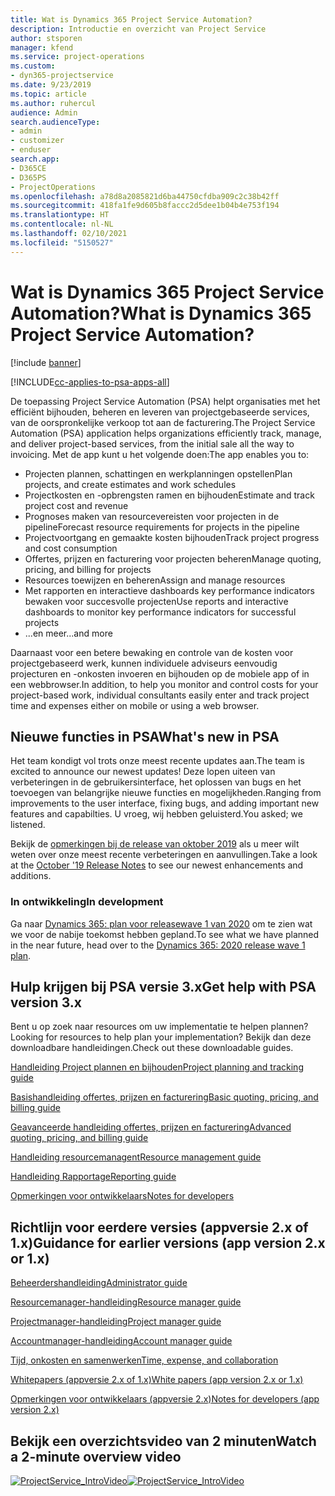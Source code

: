 ```yaml
---
title: Wat is Dynamics 365 Project Service Automation?
description: Introductie en overzicht van Project Service
author: stsporen
manager: kfend
ms.service: project-operations
ms.custom:
- dyn365-projectservice
ms.date: 9/23/2019
ms.topic: article
ms.author: ruhercul
audience: Admin
search.audienceType:
- admin
- customizer
- enduser
search.app:
- D365CE
- D365PS
- ProjectOperations
ms.openlocfilehash: a78d8a2085821d6ba44750cfdba909c2c38b42ff
ms.sourcegitcommit: 418fa1fe9d605b8faccc2d5dee1b04b4e753f194
ms.translationtype: HT
ms.contentlocale: nl-NL
ms.lasthandoff: 02/10/2021
ms.locfileid: "5150527"
---
```

# <a name="what-is-dynamics-365-project-service-automation"></a><span data-ttu-id="ce485-103">Wat is Dynamics 365 Project Service Automation?</span><span class="sxs-lookup"><span data-stu-id="ce485-103">What is Dynamics 365 Project Service Automation?</span></span>

[!include [banner](../includes/psa-now-project-operations.md)]

[!INCLUDE[cc-applies-to-psa-apps-all](../includes/cc-applies-to-psa-apps-all.md)]

<span data-ttu-id="ce485-104">De toepassing Project Service Automation (PSA) helpt organisaties met het efficiënt bijhouden, beheren en leveren van projectgebaseerde services, van de oorspronkelijke verkoop tot aan de facturering.</span><span class="sxs-lookup"><span data-stu-id="ce485-104">The Project Service Automation (PSA) application helps organizations efficiently track, manage, and deliver project-based services, from the initial sale all the way to invoicing.</span></span> <span data-ttu-id="ce485-105">Met de app kunt u het volgende doen:</span><span class="sxs-lookup"><span data-stu-id="ce485-105">The app enables you to:</span></span>

- <span data-ttu-id="ce485-106">Projecten plannen, schattingen en werkplanningen opstellen</span><span class="sxs-lookup"><span data-stu-id="ce485-106">Plan projects, and create estimates and work schedules</span></span>
- <span data-ttu-id="ce485-107">Projectkosten en -opbrengsten ramen en bijhouden</span><span class="sxs-lookup"><span data-stu-id="ce485-107">Estimate and track project cost and revenue</span></span>
- <span data-ttu-id="ce485-108">Prognoses maken van resourcevereisten voor projecten in de pipeline</span><span class="sxs-lookup"><span data-stu-id="ce485-108">Forecast resource requirements for projects in the pipeline</span></span>
- <span data-ttu-id="ce485-109">Projectvoortgang en gemaakte kosten bijhouden</span><span class="sxs-lookup"><span data-stu-id="ce485-109">Track project progress and cost consumption</span></span>
- <span data-ttu-id="ce485-110">Offertes, prijzen en facturering voor projecten beheren</span><span class="sxs-lookup"><span data-stu-id="ce485-110">Manage quoting, pricing, and billing for projects</span></span>
- <span data-ttu-id="ce485-111">Resources toewijzen en beheren</span><span class="sxs-lookup"><span data-stu-id="ce485-111">Assign and manage resources</span></span>
- <span data-ttu-id="ce485-112">Met rapporten en interactieve dashboards key performance indicators bewaken voor succesvolle projecten</span><span class="sxs-lookup"><span data-stu-id="ce485-112">Use reports and interactive dashboards to monitor key performance indicators for successful projects</span></span>
- <span data-ttu-id="ce485-113">...en meer</span><span class="sxs-lookup"><span data-stu-id="ce485-113">...and more</span></span>

<span data-ttu-id="ce485-114">Daarnaast voor een betere bewaking en controle van de kosten voor projectgebaseerd werk, kunnen individuele adviseurs eenvoudig projecturen en -onkosten invoeren en bijhouden op de mobiele app of in een webbrowser.</span><span class="sxs-lookup"><span data-stu-id="ce485-114">In addition, to help you monitor and control costs for your project-based work, individual consultants easily enter and track project time and expenses either on mobile or using a web browser.</span></span>

## <a name="whats-new-in-psa"></a><span data-ttu-id="ce485-115">Nieuwe functies in PSA</span><span class="sxs-lookup"><span data-stu-id="ce485-115">What's new in PSA</span></span>
<span data-ttu-id="ce485-116">Het team kondigt vol trots onze meest recente updates aan.</span><span class="sxs-lookup"><span data-stu-id="ce485-116">The team is excited to announce our newest updates!</span></span> <span data-ttu-id="ce485-117">Deze lopen uiteen van verbeteringen in de gebruikersinterface, het oplossen van bugs en het toevoegen van belangrijke nieuwe functies en mogelijkheden.</span><span class="sxs-lookup"><span data-stu-id="ce485-117">Ranging from improvements to the user interface, fixing bugs, and adding important new features and capabilties.</span></span> <span data-ttu-id="ce485-118">U vroeg, wij hebben geluisterd.</span><span class="sxs-lookup"><span data-stu-id="ce485-118">You asked; we listened.</span></span>

<span data-ttu-id="ce485-119">Bekijk de [opmerkingen bij de release van oktober 2019](https://docs.microsoft.com/dynamics365-release-plan/2019wave2/index) als u meer wilt weten over onze meest recente verbeteringen en aanvullingen.</span><span class="sxs-lookup"><span data-stu-id="ce485-119">Take a look at the [October '19 Release Notes](https://docs.microsoft.com/dynamics365-release-plan/2019wave2/index) to see our newest enhancements and additions.</span></span>

### <a name="in-development"></a><span data-ttu-id="ce485-120">In ontwikkeling</span><span class="sxs-lookup"><span data-stu-id="ce485-120">In development</span></span>
<span data-ttu-id="ce485-121">Ga naar [Dynamics 365: plan voor releasewave 1 van 2020](https://docs.microsoft.com/dynamics365-release-plan/2020wave1/index) om te zien wat we voor de nabije toekomst hebben gepland.</span><span class="sxs-lookup"><span data-stu-id="ce485-121">To see what we have planned in the near future, head over to the [Dynamics 365: 2020 release wave 1 plan](https://docs.microsoft.com/dynamics365-release-plan/2020wave1/index).</span></span>

## <a name="get-help-with-psa-version-3x"></a><span data-ttu-id="ce485-122">Hulp krijgen bij PSA versie 3.x</span><span class="sxs-lookup"><span data-stu-id="ce485-122">Get help with PSA version 3.x</span></span>
<span data-ttu-id="ce485-123">Bent u op zoek naar resources om uw implementatie te helpen plannen?</span><span class="sxs-lookup"><span data-stu-id="ce485-123">Looking for resources to help plan your implementation?</span></span> <span data-ttu-id="ce485-124">Bekijk dan deze downloadbare handleidingen.</span><span class="sxs-lookup"><span data-stu-id="ce485-124">Check out these downloadable guides.</span></span>

 [<span data-ttu-id="ce485-125">Handleiding Project plannen en bijhouden</span><span class="sxs-lookup"><span data-stu-id="ce485-125">Project planning and tracking guide</span></span>](../psa/implementation-guides/project-planning-tracking.md)

 [<span data-ttu-id="ce485-126">Basishandleiding offertes, prijzen en facturering</span><span class="sxs-lookup"><span data-stu-id="ce485-126">Basic quoting, pricing, and billing guide</span></span>](../psa/implementation-guides/begin-quoting-pricing-billing.md)

 [<span data-ttu-id="ce485-127">Geavanceerde handleiding offertes, prijzen en facturering</span><span class="sxs-lookup"><span data-stu-id="ce485-127">Advanced quoting, pricing, and billing guide</span></span>](../psa/implementation-guides/adv-quoting-pricing-billing.md)

 [<span data-ttu-id="ce485-128">Handleiding resourcemanagent</span><span class="sxs-lookup"><span data-stu-id="ce485-128">Resource management guide</span></span>](../psa/implementation-guides/resource-management-guide.md)

 [<span data-ttu-id="ce485-129">Handleiding Rapportage</span><span class="sxs-lookup"><span data-stu-id="ce485-129">Reporting guide</span></span>](../psa/implementation-guides/reporting-guide.md)

 [<span data-ttu-id="ce485-130">Opmerkingen voor ontwikkelaars</span><span class="sxs-lookup"><span data-stu-id="ce485-130">Notes for developers</span></span>](../psa/developer-guides/overview-dev-notes-v3.x.md)

## <a name="guidance-for-earlier-versions-app-version-2x-or-1x"></a><span data-ttu-id="ce485-131">Richtlijn voor eerdere versies (appversie 2.x of 1.x)</span><span class="sxs-lookup"><span data-stu-id="ce485-131">Guidance for earlier versions (app version 2.x or 1.x)</span></span>
 [<span data-ttu-id="ce485-132">Beheerdershandleiding</span><span class="sxs-lookup"><span data-stu-id="ce485-132">Administrator guide</span></span>](../psa/admin-guide.md)

 [<span data-ttu-id="ce485-133">Resourcemanager-handleiding</span><span class="sxs-lookup"><span data-stu-id="ce485-133">Resource manager guide</span></span>](../psa/resource-manager-guide.md)

 [<span data-ttu-id="ce485-134">Projectmanager-handleiding</span><span class="sxs-lookup"><span data-stu-id="ce485-134">Project manager guide</span></span>](../psa/project-manager-guide.md)

 [<span data-ttu-id="ce485-135">Accountmanager-handleiding</span><span class="sxs-lookup"><span data-stu-id="ce485-135">Account manager guide</span></span>](../psa/account-manager-guide.md)

 [<span data-ttu-id="ce485-136">Tijd, onkosten en samenwerken</span><span class="sxs-lookup"><span data-stu-id="ce485-136">Time, expense, and collaboration</span></span>](../psa/time-expense-collaboration-guide.md)

 [<span data-ttu-id="ce485-137">Whitepapers (appversie 2.x of 1.x)</span><span class="sxs-lookup"><span data-stu-id="ce485-137">White papers (app version 2.x or 1.x)</span></span>](../psa/white-papers.md)

 [<span data-ttu-id="ce485-138">Opmerkingen voor ontwikkelaars (appversie 2.x)</span><span class="sxs-lookup"><span data-stu-id="ce485-138">Notes for developers (app version 2.x)</span></span>](../psa/developer-guides/add-custom-qoi-forms-v2.x.md)

 ## <a name="watch-a-2-minute-overview-video"></a><span data-ttu-id="ce485-139">Bekijk een overzichtsvideo van 2 minuten</span><span class="sxs-lookup"><span data-stu-id="ce485-139">Watch a 2-minute overview video</span></span>
 <a name="heroArea"></a> <span data-ttu-id="ce485-140">[![ProjectService_IntroVideo](../psa/media/project-service-intro-video.png "ProjectService_IntroVideo")](https://go.microsoft.com/fwlink/p/?LinkId=799457)</span><span class="sxs-lookup"><span data-stu-id="ce485-140">[![ProjectService_IntroVideo](../psa/media/project-service-intro-video.png "ProjectService_IntroVideo")](https://go.microsoft.com/fwlink/p/?LinkId=799457)</span></span>


